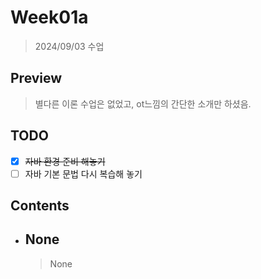 # Week01a

> 2024/09/03 수업  

## Preview

> 별다른 이론 수업은 없었고, ot느낌의 간단한 소개만 하셨음.  

## TODO

- [x] ~~자바 환경 준비 해놓기~~ 
- [ ] 자바 기본 문법 다시 복습해 놓기

## Contents

- ## None

    > None
